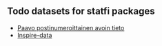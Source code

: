 Todo datasets for statfi packages
-------------------

* [Paavo postinumeroittainen avoin tieto](http://www.tilastokeskus.fi/tup/paavo/index.html)
* [Inspire-data](http://www.tilastokeskus.fi/tup/rajapintapalvelut/inspire_aineistot.html)
